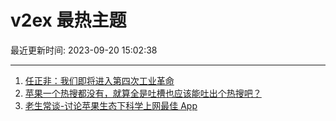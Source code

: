 # v2ex 最热主题

最近更新时间: 2023-09-20 15:02:38

--- 
1. [任正非：我们即将进入第四次工业革命](https://www.v2ex.com/t/975392) 
2. [苹果一个热搜都没有，就算全是吐槽也应该能吐出个热搜吧？](https://www.v2ex.com/t/975408) 
3. [老生常谈-讨论苹果生态下科学上网最佳 App](https://www.v2ex.com/t/975377) 
